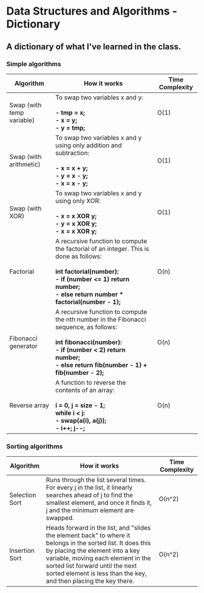 # Data Structures and Algorithms - Dictionary
## A dictionary of what I've learned in the class.

### Simple algorithms
Algorithm | How it works | Time Complexity
----      | ----         | ----
Swap (with temp variable) | To swap two variables x and y: **<br/><br/> - tmp = x; <br/> - x = y; <br/> - y = tmp;** | O(1)
Swap (with arithmetic) | To swap two variables x and y using only addition and subtraction: **<br/><br/> - x = x + y; <br/> - y = x - y; <br/> - x = x - y;** | O(1)
Swap (with XOR) | To swap two variables x and y using only XOR: **<br/><br/> - x = x XOR y; <br/> - y = x XOR y; <br/> - x = x XOR y;** | O(1)
Factorial | A recursive function to compute the factorial of an integer. This is done as follows: **<br/><br/> int factorial(number): <br/> - if (number <= 1) return number; <br/> - else return number * factorial(number - 1);** | O(n)
Fibonacci generator | A recursive function to compute the nth number in the Fibonacci sequence, as follows: **<br/><br/> int fibonacci(number): <br/> - if (number < 2) return number; <br/> - else return fib(number - 1) + fib(number - 2);** | O(n)
Reverse array | A function to reverse the contents of an array: **<br/><br/> i = 0, j = size - 1;<br/> while i < j: <br/> - swap(a(i), a(j));<br/> - i++; j--;** | O(n)

### Sorting algorithms
Algorithm | How it works | Time Complexity
----      | ----         | ----
Selection Sort | Runs through the list several times. For every j in the list, it linearly searches ahead of j to find the smallest element, and once it finds it, j and the minimum element are swapped. | O(n^2)
Insertion Sort | Heads forward in the list, and "slides the element back" to where it belongs in the sorted list. It does this by placing the element into a key variable, moving each element in the sorted list forward until the next sorted element is less than the key, and then placing the key there. | O(n^2)

